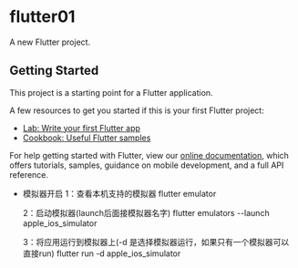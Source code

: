 # flutter01

A new Flutter project.

## Getting Started

This project is a starting point for a Flutter application.

A few resources to get you started if this is your first Flutter project:

- [Lab: Write your first Flutter app](https://flutter.dev/docs/get-started/codelab)
- [Cookbook: Useful Flutter samples](https://flutter.dev/docs/cookbook)

For help getting started with Flutter, view our 
[online documentation](https://flutter.dev/docs), which offers tutorials, 
samples, guidance on mobile development, and a full API reference.

-  模拟器开启
    1：查看本机支持的模拟器
        flutter emulator
        
    2：启动模拟器(launch后面接模拟器名字)
        flutter emulators --launch apple_ios_simulator

    3：将应用运行到模拟器上(-d 是选择模拟器运行，如果只有一个模拟器可以直接run)
        flutter run -d apple_ios_simulator